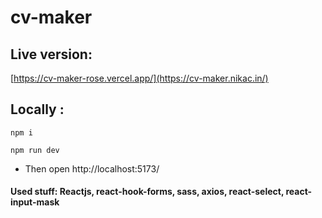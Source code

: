 # cv-maker

## Live version:

[https://cv-maker-rose.vercel.app/](https://cv-maker.nikac.in/)

## Locally :

```
npm i

npm run dev

```

- Then open http://localhost:5173/

#### Used stuff: Reactjs, react-hook-forms, sass, axios, react-select, react-input-mask 
